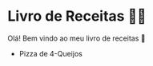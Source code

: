 # Livro de Receitas :man_cook:

Olá! Bem vindo ao meu livro de receitas :wave:



* Pizza de 4-Queijos
